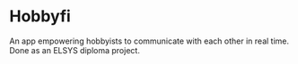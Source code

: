 # Hobbyfi
An app empowering hobbyists to communicate with each other in real time. Done as an ELSYS diploma project.
